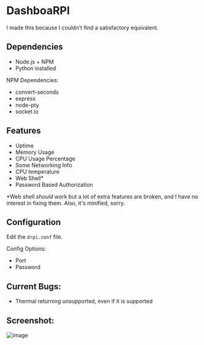# DashboaRPI

I made this because I couldn't find a satisfactory equivalent.

## Dependencies

- Node.js + NPM
- Python installed

NPM Dependencies:

- convert-seconds
- express
- node-pty
- socket.io

## Features

- Uptime
- Memory Usage
- CPU Usage Percentage
- Some Networking Info
- CPU temperature
- Web Shell*
- Password Based Authorization

*Web shell *should* work but a lot of extra features are broken, and I have no interest in fixing them. Also, it's minified, sorry.

## Configuration

Edit the `drpi.conf` file.

Config Options:

- Port
- Password

## Current Bugs:

- Thermal returning unsupported, even if it is supported

## Screenshot:

![image](https://github.com/user-attachments/assets/1dfb44b4-d1ca-4ef3-91e9-fd725c871b10)
